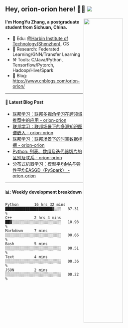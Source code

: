 <!--
 * @Descripttion: 
 * @Version: 1.0
 * @Author: ZhangHongYu
 * @Date: 2022-03-13 11:15:04
 * @LastEditors: ZhangHongYu
 * @LastEditTime: 2022-07-03 14:37:10
-->
## Hey, orion-orion here! 👋🏻  ![](https://komarev.com/ghpvc/?username=orion-orion)


<img align="right" src="https://github-readme-stats.vercel.app/api?username=orion-orion&show_icons=true&hide_border=true" width="50%">

#### I'm HongYu Zhang, a postgraduate student from Sichuan, China.
- 🏫 Edu: [@Harbin Institute of Technology(Shenzhen)](https://www.hitsz.edu.cn/index.html), CS
- 🔭 Research: Federated Learning/GNN/Transfer Learning
- ⚒️ Tools: C/Java/Python, Tensorflow/Pytorch, Hadoop/Hive/Spark
- 📗 Blog: https://www.cnblogs.com/orion-orion/ 

___

#### 📕  Latest Blog Post 
<!-- BLOG-POST-LIST:START -->
- [联邦学习：联邦多视角学习在跨领域推荐中的应用 - orion-orion](https://www.cnblogs.com/orion-orion/p/16584365.html)
- [联邦学习：联邦场景下的多源知识图谱嵌入 - orion-orion](https://www.cnblogs.com/orion-orion/p/16537292.html)
- [联邦学习：联邦场景下的时空数据挖掘 - orion-orion](https://www.cnblogs.com/orion-orion/p/16500126.html)
- [Python: 列表、数组及迭代器切片的区别及联系 - orion-orion](https://www.cnblogs.com/orion-orion/p/16464225.html)
- [分布式机器学习：模型平均MA与弹性平均EASGD（PySpark） - orion-orion](https://www.cnblogs.com/orion-orion/p/16426982.html)
<!-- BLOG-POST-LIST:END -->

____

#### 📊: Weekly development breakdown
<!--START_SECTION:waka-->

```text
Python       16 hrs 32 mins  █████████████████████▓░░░   87.31 %
C++          2 hrs 4 mins    ██▓░░░░░░░░░░░░░░░░░░░░░░   10.93 %
Markdown     7 mins          ░░░░░░░░░░░░░░░░░░░░░░░░░   00.66 %
Bash         5 mins          ░░░░░░░░░░░░░░░░░░░░░░░░░   00.51 %
Text         4 mins          ░░░░░░░░░░░░░░░░░░░░░░░░░   00.36 %
JSON         2 mins          ░░░░░░░░░░░░░░░░░░░░░░░░░   00.22 %
```

<!--END_SECTION:waka-->













